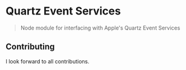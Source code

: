 # Quartz Event Services

> Node module for interfacing with Apple's Quartz Event Services

## Contributing

I look forward to all contributions.
